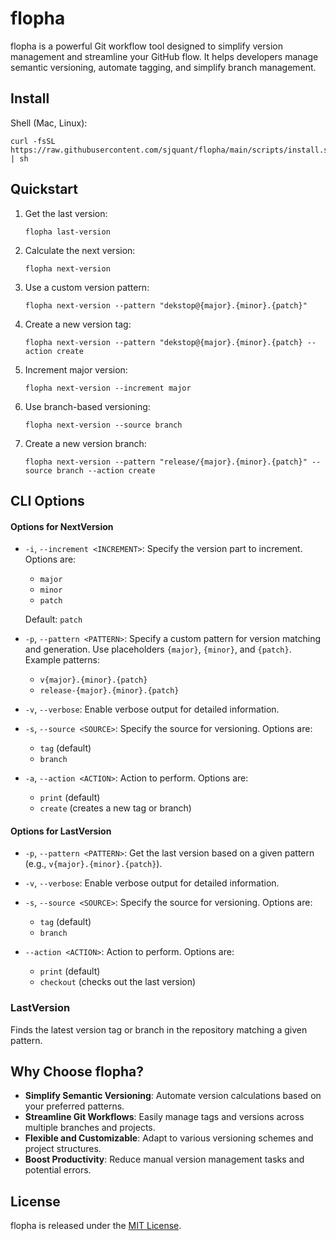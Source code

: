 # flopha

flopha is a powerful Git workflow tool designed to simplify version management and streamline your GitHub flow. It helps developers manage semantic versioning, automate tagging, and simplify branch management.

## Install

Shell (Mac, Linux):

```
curl -fsSL https://raw.githubusercontent.com/sjquant/flopha/main/scripts/install.sh | sh
```

## Quickstart

1.  Get the last version:

    ```
    flopha last-version
    ```

2.  Calculate the next version:

    ```
    flopha next-version
    ```

3.  Use a custom version pattern:

    ```
    flopha next-version --pattern "dekstop@{major}.{minor}.{patch}"
    ```

4.  Create a new version tag:

    ```
    flopha next-version --pattern "dekstop@{major}.{minor}.{patch} --action create
    ```

5.  Increment major version:

    ```
    flopha next-version --increment major
    ```

6.  Use branch-based versioning:

    ```
    flopha next-version --source branch
    ```

7.  Create a new version branch:

    ```
    flopha next-version --pattern "release/{major}.{minor}.{patch}" --source branch --action create
    ```

## CLI Options

#### Options for NextVersion

- `-i`, `--increment <INCREMENT>`: Specify the version part to increment. Options are:

  - `major`
  - `minor`
  - `patch`

  Default: `patch`

- `-p`, `--pattern <PATTERN>`: Specify a custom pattern for version matching and generation. Use placeholders `{major}`, `{minor}`, and `{patch}`. Example patterns:

  - `v{major}.{minor}.{patch}`
  - `release-{major}.{minor}.{patch}`

- `-v`, `--verbose`: Enable verbose output for detailed information.

- `-s`, `--source <SOURCE>`: Specify the source for versioning. Options are:

  - `tag` (default)
  - `branch`

- `-a`, `--action <ACTION>`: Action to perform. Options are:
  - `print` (default)
  - `create` (creates a new tag or branch)

#### Options for LastVersion

- `-p`, `--pattern <PATTERN>`: Get the last version based on a given pattern (e.g., `v{major}.{minor}.{patch}`).

- `-v`, `--verbose`: Enable verbose output for detailed information.

- `-s`, `--source <SOURCE>`: Specify the source for versioning. Options are:

  - `tag` (default)
  - `branch`

- `--action <ACTION>`: Action to perform. Options are:
  - `print` (default)
  - `checkout` (checks out the last version)

### LastVersion

Finds the latest version tag or branch in the repository matching a given pattern.

## Why Choose flopha?

- **Simplify Semantic Versioning**: Automate version calculations based on your preferred patterns.
- **Streamline Git Workflows**: Easily manage tags and versions across multiple branches and projects.
- **Flexible and Customizable**: Adapt to various versioning schemes and project structures.
- **Boost Productivity**: Reduce manual version management tasks and potential errors.

## License

flopha is released under the [MIT License](LICENSE).
